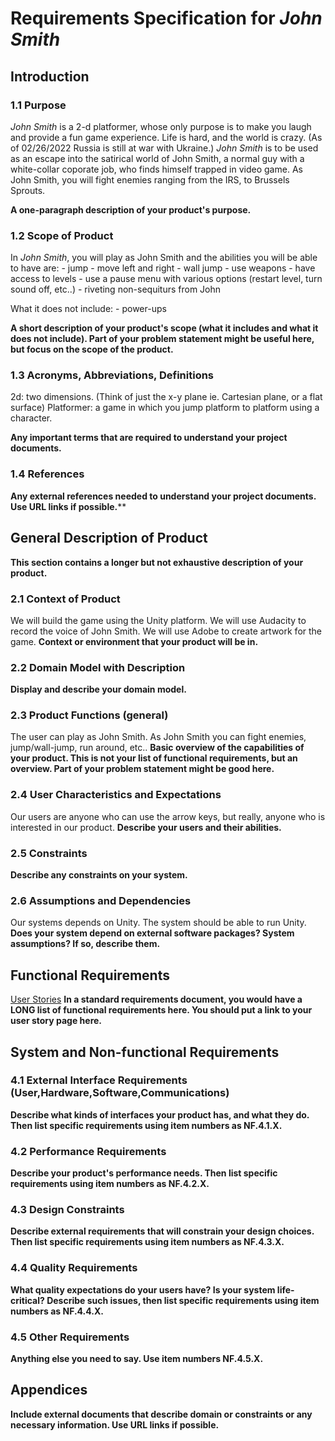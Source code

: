 # Requirements Specification for *John Smith*

## Introduction

### 1.1 Purpose
*John Smith* is a 2-d platformer, whose only purpose is to make you laugh and provide a fun game experience. Life is hard, and the world is crazy. (As of 02/26/2022 Russia is still at war with Ukraine.) *John Smith* is to be used as an escape into the satirical world of John Smith, a normal guy with a white-collar coporate job, who finds himself trapped in video game. As John Smith, you will fight enemies ranging from the IRS, to Brussels Sprouts.

**A one-paragraph description of your product's purpose.**

### 1.2 Scope of Product

In *John Smith*, you will play as John Smith and the abilities you will be able to have are:
	- jump
	- move left and right 
	- wall jump
	- use weapons
	- have access to levels
	- use a pause menu with various options (restart level, turn sound off, etc..)
	- riveting non-sequiturs from John

What it does not include:
	- power-ups
	
**A short description of your product's scope (what it includes and what it does not include). Part of your problem statement might be useful here, but focus on the scope of the product.**

### 1.3 Acronyms, Abbreviations, Definitions

2d: two dimensions. (Think of just the x-y plane ie. Cartesian plane, or a flat surface)
Platformer: a game in which you jump platform to platform using a character.

**Any important terms that are required to understand your project documents.**

### 1.4 References

**Any external references needed to understand your project documents. Use URL links if possible.****

## General Description of Product

**This section contains a longer but not exhaustive description of your product.**

### 2.1 Context of Product

We will build the game using the Unity platform. We will use Audacity to record the voice of John Smith. We will use Adobe to create artwork for the game.
**Context or environment that your product will be in.**

### 2.2 Domain Model with Description

**Display and describe your domain model.**

### 2.3 Product Functions (general)
The user can play as John Smith. As John Smith you can fight enemies, jump/wall-jump, run around, etc..
**Basic overview of the capabilities of your product. This is not your list of functional requirements, but an overview. Part of your problem statement might be good here.**

### 2.4 User Characteristics and Expectations

Our users are anyone who can use the arrow keys, but really, anyone who is interested in our product.
**Describe your users and their abilities.**

### 2.5 Constraints

**Describe any constraints on your system.**

### 2.6 Assumptions and Dependencies

Our systems depends on Unity. The system should be able to run Unity.
**Does your system depend on external software packages? System assumptions? If so, describe them.**

## Functional Requirements

[User Stories](userstories.md)
**In a standard requirements document, you would have a LONG list of functional requirements here. You should put a link to your user story page here.**

## System and Non-functional Requirements

### 4.1 External Interface Requirements (User,Hardware,Software,Communications)

**Describe what kinds of interfaces your product has, and what they do. Then list specific requirements using item numbers as NF.4.1.X.**

### 4.2 Performance Requirements

**Describe your product's performance needs. Then list specific requirements using item numbers as NF.4.2.X.**

### 4.3 Design Constraints

**Describe external requirements that will constrain your design choices. Then list specific requirements using item numbers as NF.4.3.X.**

### 4.4 Quality Requirements

**What quality expectations do your users have? Is your system life-critical? Describe such issues, then list specific requirements using item numbers as NF.4.4.X.**

### 4.5 Other Requirements

**Anything else you need to say. Use item numbers NF.4.5.X.**

## Appendices

**Include external documents that describe domain or constraints or any necessary information. Use URL links if possible.**
